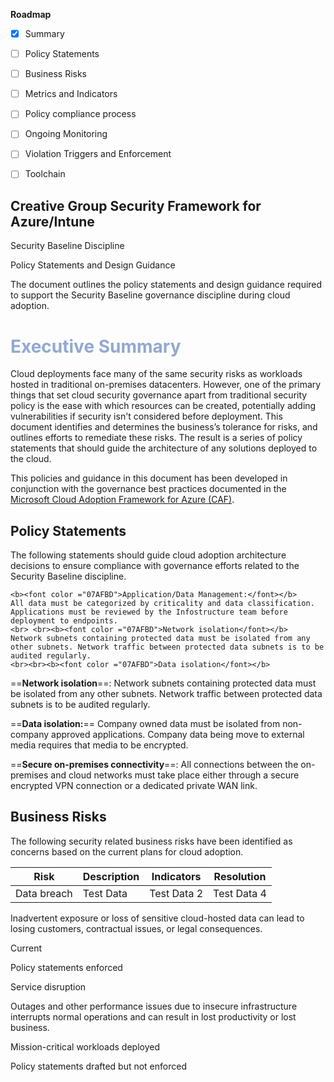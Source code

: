 **Roadmap**

 - [x] Summary 

 - [ ] Policy Statements
 
 - [ ] Business Risks

 - [ ] Metrics and Indicators
  
 - [ ] Policy compliance process

 - [ ] Ongoing Monitoring

 - [ ] Violation Triggers and Enforcement
  
 - [ ] Toolchain
 
## Creative Group Security Framework for Azure/Intune

Security Baseline Discipline

Policy Statements and Design Guidance

The document outlines the policy statements and design guidance required to support the Security Baseline governance discipline during cloud adoption.

<html>
	<h1><font color="#92a8d1">Executive Summary</font></h1>
</html>

Cloud deployments face many of the same security risks as workloads hosted in traditional on-premises datacenters. However, one of the primary things that set cloud security governance apart from traditional security policy is the ease with which resources can be created, potentially adding vulnerabilities if security isn't considered before deployment. This document identifies and determines the business’s tolerance for risks, and outlines efforts to remediate these risks. The result is a series of policy statements that should guide the architecture of any solutions deployed to the cloud.

This policies and guidance in this document has been developed in conjunction with the governance best practices documented in the [Microsoft Cloud Adoption Framework for Azure (CAF)](http://aka.ms/caf).


## Policy Statements

The following statements should guide cloud adoption architecture decisions to ensure compliance with governance efforts related to the Security Baseline discipline.

<html>
	
	<b><font color ="07AFBD">Application/Data Management:</font></b>
	All data must be categorized by criticality and data classification. Applications must be reviewed by the Infostructure team before deployment to endpoints.
	<br> <br><b><font color ="07AFBD">Network isolation</font></b>
	Network subnets containing protected data must be isolated from any other subnets. Network traffic between protected data subnets is to be audited regularly.
	<br><br><b><font color ="07AFBD">Data isolation</font></b>
</html>


==**Network isolation**==: Network subnets containing protected data must be isolated from any other subnets. Network traffic between protected data subnets is to be audited regularly.

==**Data isolation:**== Company owned data must be isolated from non-company approved applications. Company data being move to external media requires that media to be encrypted.

==**Secure on-premises connectivity**==: All connections between the on-premises and cloud networks must take place either through a secure encrypted VPN connection or a dedicated private WAN link.

## Business Risks

The following security related business risks have been identified as concerns based on the current plans for cloud adoption.

Risk | Description | Indicators | Resolution|
|-----|--------------|------------|-------------|
| Data breach | Test Data | Test Data 2 | Test Data 4 |


Inadvertent exposure or loss of sensitive cloud-hosted data can lead to losing customers, contractual issues, or legal consequences.

Current

Policy statements enforced

Service disruption

Outages and other performance issues due to insecure infrastructure interrupts normal operations and can result in lost productivity or lost business.

Mission-critical workloads deployed

Policy statements drafted but not enforced